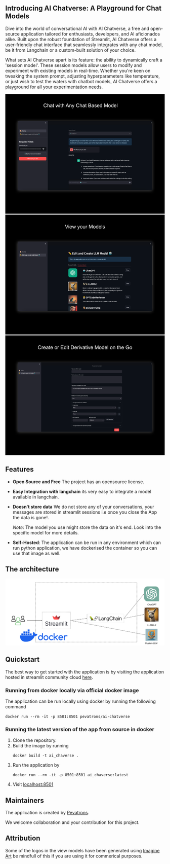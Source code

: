 ## Introducing AI Chatverse: A Playground for Chat Models

Dive into the world of conversational AI with AI Chatverse, a free and open-source application tailored for enthusiasts, developers, and AI aficionados alike. Built upon the robust foundation of Streamlit, AI Chatverse offers a user-friendly chat interface that seamlessly integrates with any chat model, be it from Langchain or a custom-built solution of your choice.

What sets AI Chatverse apart is its feature: the ability to dynamically craft a 'session model'. These session models allow users to modify and experiment with existing models in real-time. Whether you're keen on tweaking the system prompt, adjusting hyperparameters like temperature, or just wish to test the waters with chatbot models, AI Chatverse offers a playground for all your experimentation needs.

![Chat with the model](assets/chat_view.png)
![View your models](assets/edit_and_view_model.png)
![Edit or Create Derivative Models](assets/create_or_edit_model.png)

## Features
* **Open Source and Free** The project has an opensource license.
* **Easy Integration with langchain** its very easy to integrate a model available in langchain.
* **Doesn't store data** We do not store any of your conversations, your messages are stored in streamlit sessions i.e once you close the App the data is gone!.
    
    *Note*: The model you use might store the data on it's end. Look into the specific model for more details.
* **Self-Hosted**: The application can be run in any environment which can run python application, we have dockerised the container so you can use that image as well.

## The architecture
![AI Chatverse Architecture](assets/AI%20ChatVerse%20Architecture.png)

## Quickstart
The best way to get started with the application is by visiting the application hosted in streamlit community cloud <a href="https://ai-chatverse.streamlit.app/" target="_blank"> here</a>.

### Running from docker locally via official docker image
The application can be run locally using docker by running the following command

```
docker run --rm -it -p 8501:8501 pevatrons/ai-chatverse
```

### Running the latest version of the app from source in docker
1. Clone the repository.
1. Build the image by running
    ```
    docker build -t ai_chaverse .
    ```
1. Run the application by
    ```
    docker run --rm -it -p 8501:8501 ai_chaverse:latest
    ```
1. Visit <a href="http://localhost:8501/" target="_blank">localhost:8501</a>


## Maintainers
The application is created by <a href="https://www.pevatrons.net/" target="_blank">Pevatrons</a>.

We welcome collaboration and your contribution for this project.

## Attribution
Some of the logos in the view models have been generated using <a href="https://www.imagine.art/" target="_blank">Imagine Art</a> be mindfull of this if you are using it for commerical purposes.


